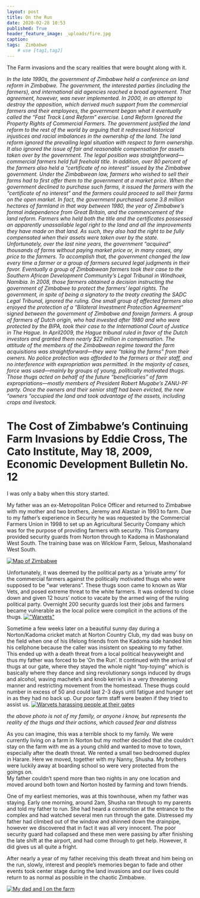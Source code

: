 ```yaml
---
layout: post
title: On the Run
date: 2020-02-28 10:53
published: True
header_feature_image: _uploads/fire.jpg
caption:
tags:  Zimbabwe
    # use [tag1,tag2]
---
```

The Farm invasions and the scary realities that were bought along with it.

_In the late 1990s, the government of Zimbabwe held a conference on land reform in Zimbabwe. The government, the interested parties (including the farmers), and international aid agencies reached a broad agreement. That agreement, however, was never implemented. In 2000, in an attempt to destroy the opposition, which derived much support from the commercial farmers and their employees, the government began what it eventually called the “Fast Track Land Reform” exercise.
Land Reform Ignored the Property Rights of Commercial Farmers.  The government justified the land reform to the rest of the world by arguing that it redressed historical injustices and racial imbalances in the ownership of the land. The land reform ignored the prevailing legal situation with respect to farm ownership. It also ignored the issue of fair and reasonable compensation for assets taken over by the government.
The legal position was straightforward—commercial farmers held full freehold title. In addition, over 80 percent of the farmers also held a “certificate of no interest” issued by the Zimbabwe government. Under the Zimbabwean law, farmers who wished to sell their farms had to first offer them to the government at a market price. When the government declined to purchase such farms, it issued the farmers with the “certificate of no interest” and the farmers could proceed to sell their farms on the open market. In fact, the government purchased some 3.8 million hectares of farmland in that way between 1980, the year of Zimbabwe’s formal independence from Great Britain, and the commencement of the land reform.
Farmers who held both the title and the certificates possessed an apparently unassailable legal right to the land and all the improvements they have made on that land. As such, they also had the right to be fully compensated when their assets were taken over by the state.
Unfortunately, over the last nine years, the government “acquired” thousands of farms without paying market price or, in many cases, any price to the farmers. To accomplish that, the government changed the law every time a farmer or a group of farmers secured legal judgments in their favor. Eventually a group of Zimbabwean farmers took their case to the Southern African Development Community’s Legal Tribunal in Windhoek, Namibia. In 2008, those farmers obtained a decision instructing the government of Zimbabwe to protect the farmers’ legal rights. The government, in spite of being a signatory to the treaty creating the SADC Legal Tribunal, ignored the ruling.
One small group of affected farmers also enjoyed the protection of a “Bilateral Investment Protection Agreement“  signed between the government of Zimbabwe and foreign farmers. A group of farmers of Dutch origin, who had invested after 1980 and who were protected by the BIPA, took their case to the International Court of Justice in The Hague. In April2009, the Hague tribunal ruled in favor of the Dutch investors and granted them nearly $22 million in compensation.
The attitude of the members of the Zimbabwean regime toward the farm acquisitions was straightforward—they were “taking the farms” from their owners. No police protection was afforded to the farmers or their staff, and no interference with expropriation was permitted. In the majority of cases, force was used—mainly by groups of young, politically motivated thugs. Those thugs acted on behalf of the future “beneficiaries” of farm expropriations—mostly members of President Robert Mugabe’s ZANU-PF party. Once the owners and their senior staff had been evicted, the new “owners “occupied the land and took advantage of the assets, including crops and livestock._

# The Cost of Zimbabwe’s Continuing Farm Invasions by Eddie Cross, The Cato Institute, May 18, 2009, Economic Development Bulletin No. 12

I was only a baby when this story started.

My father was an ex-Metropolitan Police Officer and returned to Zimbabwe with my mother and two brothers, Jeremy and Alastair in 1993 to farm.  Due to my father’s experience in Security he was requested by the Commercial Farmers Union in 1998 to set up an Agricultural Security Company which was for the purpose of providing farmers with security.  This Company provided security guards from Norton through to Kadoma in Mashonaland West South.  The training base was on Wicklow Farm, Selous, Mashonaland West South.

[![Map of Zimbabwe ](/_uploads/map-of-zimbabwe.png)](/_uploads/map-of-zimbabwe.png)

Unfortunately, it was deemed by the political party as a ‘private army’ for the commercial farmers against the politically motivated thugs who were supposed to be “war veterans”. These thugs soon came to known as War Vets, and posed extreme threat to the white farmers.   It was ordered to close down and given 12 hours’ notice to vacate by the armed wing of the ruling political party.  Overnight 200 security guards lost their jobs and farmers became vulnerable as the local police were complicit in the actions of the thugs.
[!["Warvets"](/_uploads/warvets.png)](/_uploads/warvets.png)

Sometime a few weeks later on a beautiful sunny day during a Norton/Kadoma cricket match at Norton Country Club, my dad was busy on the field when one of his lifelong friends from the Kadoma side handed him his cellphone because the caller was insistent on speaking to my father. This ended up with a death threat from a local political heavyweight and thus my father was forced to be ‘On the Run’.
It continued with the arrival of thugs at our gate, where they stayed the whole night “toy-toying” which is basically where they dance and sing revolutionary songs induced by drugs and alcohol, waving machete’s and knob kerrie’s in a very threatening manner and restricting movement from the homestead.  These thugs could number in excess of 50 and could last 2-3 days until fatigue and hunger set in as they had no back up.  Our poor farm staff were beaten if they tried to assist us.
[![Warvets harassing people at their gates](/_uploads/warvets-harrasing-people-at-their-gates.png)](/_uploads/warvets-harrasing-people-at-their-gates.png)

_the above photo is not of my family, or anyone i know, but represents the reality of the thugs and their actions, which caused fear and distress_

As you can imagine, this was a terrible shock to my family.  We were currently living on a farm in Norton but my mother decided that she couldn’t stay on the farm with me as a young child and wanted to move to town, especially after the death threat.  We rented a small two bedroomed duplex in Harare.  Here we moved, together with my Nanny, Shusha.  My brothers were luckily away at boarding school so were very protected from the goings on.  
My father couldn’t spend more than two nights in any one location and moved around both town and Norton hosted by farming and town friends.  

One of my earliest memories, was at this townhouse, when my father was staying.  Early one morning, around 2am, Shusha ran through to my parents and told my father to run.  She had heard a commotion at the entrance to the complex and had watched several men run through the gate.  Distressed my father had climbed out of the window and shinned down the drainpipe, however we discovered that in fact it was all very innocent.  The poor security guard had collapsed and these men were passing by after finishing the late shift at the airport, and had come through to get help.  However, it did gives us all quite a fright.

After nearly a year of my father receiving this death threat and him being on the run, slowly, interest and people’s memories began to fade and other events took center stage during the land invasions and our lives could return to as normal as possible in the chaotic Zimbabwe.

[![My dad and I on the farm ](/_uploads/my-dad-and-i-on-the-farm.png)](/_uploads/my-dad-and-i-on-the-farm.png)
